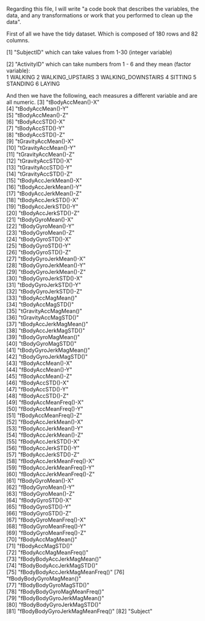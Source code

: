 Regarding this file, I will write  "a code book that describes the variables, the data, and any transformations or work that you performed to clean up the data".

First of all we have the tidy dataset. Which is composed of 180 rows and 82 columns.

 [1] "SubjectID" which can take values from 1-30 (integer variable)
 
 [2] "ActivityID" which can take numbers from 1 - 6 and they mean (factor variable):         
          1            WALKING
          2   WALKING_UPSTAIRS
          3 WALKING_DOWNSTAIRS
          4            SITTING
          5           STANDING
          6             LAYING
   
 And then we have the following, each measures a different variable and are all numeric.
 [3] "tBodyAccMean()-X"              
 [4] "tBodyAccMean()-Y"              
 [5] "tBodyAccMean()-Z"              
 [6] "tBodyAccSTD()-X"               
 [7] "tBodyAccSTD()-Y"               
 [8] "tBodyAccSTD()-Z"               
 [9] "tGravityAccMean()-X"           
[10] "tGravityAccMean()-Y"           
[11] "tGravityAccMean()-Z"           
[12] "tGravityAccSTD()-X"            
[13] "tGravityAccSTD()-Y"            
[14] "tGravityAccSTD()-Z"            
[15] "tBodyAccJerkMean()-X"          
[16] "tBodyAccJerkMean()-Y"          
[17] "tBodyAccJerkMean()-Z"          
[18] "tBodyAccJerkSTD()-X"           
[19] "tBodyAccJerkSTD()-Y"           
[20] "tBodyAccJerkSTD()-Z"           
[21] "tBodyGyroMean()-X"             
[22] "tBodyGyroMean()-Y"             
[23] "tBodyGyroMean()-Z"             
[24] "tBodyGyroSTD()-X"              
[25] "tBodyGyroSTD()-Y"              
[26] "tBodyGyroSTD()-Z"              
[27] "tBodyGyroJerkMean()-X"         
[28] "tBodyGyroJerkMean()-Y"         
[29] "tBodyGyroJerkMean()-Z"         
[30] "tBodyGyroJerkSTD()-X"          
[31] "tBodyGyroJerkSTD()-Y"          
[32] "tBodyGyroJerkSTD()-Z"          
[33] "tBodyAccMagMean()"             
[34] "tBodyAccMagSTD()"              
[35] "tGravityAccMagMean()"          
[36] "tGravityAccMagSTD()"           
[37] "tBodyAccJerkMagMean()"         
[38] "tBodyAccJerkMagSTD()"          
[39] "tBodyGyroMagMean()"            
[40] "tBodyGyroMagSTD()"             
[41] "tBodyGyroJerkMagMean()"        
[42] "tBodyGyroJerkMagSTD()"         
[43] "fBodyAccMean()-X"              
[44] "fBodyAccMean()-Y"              
[45] "fBodyAccMean()-Z"              
[46] "fBodyAccSTD()-X"               
[47] "fBodyAccSTD()-Y"               
[48] "fBodyAccSTD()-Z"               
[49] "fBodyAccMeanFreq()-X"          
[50] "fBodyAccMeanFreq()-Y"          
[51] "fBodyAccMeanFreq()-Z"          
[52] "fBodyAccJerkMean()-X"          
[53] "fBodyAccJerkMean()-Y"          
[54] "fBodyAccJerkMean()-Z"          
[55] "fBodyAccJerkSTD()-X"           
[56] "fBodyAccJerkSTD()-Y"           
[57] "fBodyAccJerkSTD()-Z"           
[58] "fBodyAccJerkMeanFreq()-X"      
[59] "fBodyAccJerkMeanFreq()-Y"      
[60] "fBodyAccJerkMeanFreq()-Z"      
[61] "fBodyGyroMean()-X"             
[62] "fBodyGyroMean()-Y"             
[63] "fBodyGyroMean()-Z"             
[64] "fBodyGyroSTD()-X"              
[65] "fBodyGyroSTD()-Y"              
[66] "fBodyGyroSTD()-Z"              
[67] "fBodyGyroMeanFreq()-X"         
[68] "fBodyGyroMeanFreq()-Y"         
[69] "fBodyGyroMeanFreq()-Z"         
[70] "fBodyAccMagMean()"             
[71] "fBodyAccMagSTD()"              
[72] "fBodyAccMagMeanFreq()"         
[73] "fBodyBodyAccJerkMagMean()"     
[74] "fBodyBodyAccJerkMagSTD()"      
[75] "fBodyBodyAccJerkMagMeanFreq()" 
[76] "fBodyBodyGyroMagMean()"        
[77] "fBodyBodyGyroMagSTD()"         
[78] "fBodyBodyGyroMagMeanFreq()"    
[79] "fBodyBodyGyroJerkMagMean()"    
[80] "fBodyBodyGyroJerkMagSTD()"     
[81] "fBodyBodyGyroJerkMagMeanFreq()"
[82] "Subject" 
